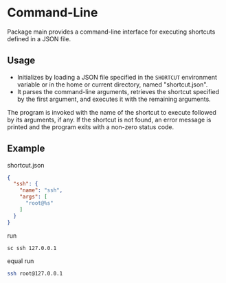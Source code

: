 # Command-Line

Package main provides a command-line interface for executing shortcuts defined in a JSON file.

## Usage

- Initializes by loading a JSON file specified in the `SHORTCUT` environment variable or in the home or current directory, named "shortcut.json".
- It parses the command-line arguments, retrieves the shortcut specified by the first argument, and executes it with the remaining arguments.

The program is invoked with the name of the shortcut to execute followed by its arguments, if any.
If the shortcut is not found, an error message is printed and the program exits with a non-zero status code.

## Example

shortcut.json 
```json
{
  "ssh": {
    "name": "ssh",
    "args": [
      "root@%s"
    ]
  }
}
```

run
```bash
sc ssh 127.0.0.1
```
equal run
```bash
ssh root@127.0.0.1
```